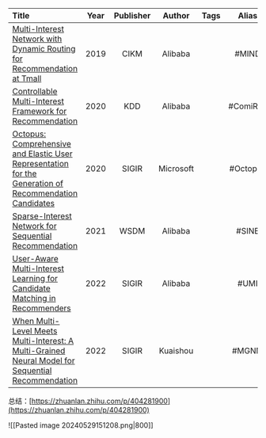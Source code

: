 
| Title                                                                                                                                                                                                                                                                      | Year | Publisher |  Author   | Tags |  Alias   |   Score    | IsRead |                                                        Notes                                                        | Remarks                                                                                 |
| :------------------------------------------------------------------------------------------------------------------------------------------------------------------------------------------------------------------------------------------------------------------------- | :--: | :-------: | :-------: | :--- | :------: | :--------: | :----: | :-----------------------------------------------------------------------------------------------------------------: | --------------------------------------------------------------------------------------- |
| [Multi-Interest Network with Dynamic Routing for Recommendation at Tmall]([2019][Alibaba][MIND]%20Multi-Interest%20Network%20with%20Dynamic%20Routing%20for%20Recommendation%20at%20Tmall.pdf)                                                                             | 2019 |   CIKM    |  Alibaba  |      |  #MIND   | ⭐️⭐️⭐️⭐️⭐️ |   N    | [论文解读](../../Study%20notes/Multi-Interest%20Network%20with%20Dynamic%20Routing%20for%20Recommendation%20at%20Tmall) | 开山之作                                                                                    |
| [Controllable Multi-Interest Framework for Recommendation]([2020][Alibaba][ComiRec]%20Controllable%20Multi-Interest%20Framework%20for%20Recommendation.pdf)                                                                                                                | 2020 |    KDD    |  Alibaba  |      | #ComiRec | ⭐️⭐️⭐️⭐️⭐️ |   N    |            [论文解读](../../Study%20Notes/Controllable%20Multi-Interest%20Framework%20for%20Recommendation)             |                                                                                         |
| [Octopus: Comprehensive and Elastic User Representation for the Generation of Recommendation Candidates]([2020][Microsoft][Octopus]%20Octopus%20-%20Comprehensive%20and%20Elastic%20User%20Representation%20for%20the%20Generation%20of%20Recommendation%20Candidates.pdf) | 2020 |   SIGIR   | Microsoft |      | #Octopus |            |   N    |                                                                                                                     |                                                                                         |
| [Sparse-Interest Network for Sequential Recommendation]([2021][Alibaba][SINE]%20Sparse-Interest%20Network%20for%20Sequential%20Recommendation.pdf)                                                                                                                         | 2021 |   WSDM    |  Alibaba  |      |  #SINE   |            |   N    |                                                                                                                     |                                                                                         |
| [User-Aware Multi-Interest Learning for Candidate Matching in Recommenders]([2022][Alibaba][UMI]%20User-Aware%20Multi-Interest%20Learning%20for%20Candidate%20Matching%20in%20Recommenders.pdf)                                                                            | 2022 |   SIGIR   |  Alibaba  |      |   #UMI   |            |   N    |                                                                                                                     |                                                                                         |
| [When Multi-Level Meets Multi-Interest: A Multi-Grained Neural Model for Sequential Recommendation]([2022][Kuaishou][MGNM]%20When%20Multi-Level%20Meets%20Multi-Interest-%20A%20Multi-Grained%20Neural%20Model%20for%20Sequential%20Recommendation.pdf)                    | 2022 |   SIGIR   | Kuaishou  |      |  #MGNM   |            |   N    |                                                                                                                     | [源码地址](https://github.com/WHUIR/MGNM)<br>[参考解读](https://zhuanlan.zhihu.com/p/511026546) |

总结：[https://zhuanlan.zhihu.com/p/404281900](https://zhuanlan.zhihu.com/p/404281900)

![[Pasted image 20240529151208.png|800]]